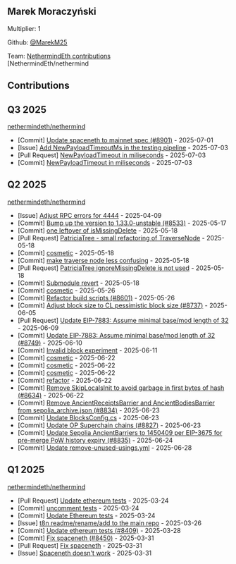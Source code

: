 
## Marek Moraczyński
Multiplier: 1

Github: [@MarekM25](https://github.com/MarekM25)

Team: [NethermindEth contributions](https://github.com/MarekM25?org=NethermindEth)<br>[NethermindEth/nethermind

## Contributions

## Q3 2025


[nethermindeth/nethermind](https://github.com/nethermindeth/nethermind)
* [Commit] [Update spaceneth to mainnet spec (#8901)](https://github.com/NethermindEth/nethermind/commit/f4e5baea4a78c0c495661eb96f81bd8f6602b9d7) - 2025-07-01
* [Issue] [Add NewPayloadTimeoutMs in the testing pipeline](https://github.com/NethermindEth/nethermind/issues/8930) - 2025-07-03
* [Pull Request] [NewPayloadTimeout in miliseconds](https://github.com/NethermindEth/nethermind/pull/8929) - 2025-07-03
* [Commit] [NewPayloadTimeout in miliseconds](https://github.com/NethermindEth/nethermind/commit/d71cc7841d7711e5085c24c9eb953b518e34e542) - 2025-07-03
## Q2 2025


[nethermindeth/nethermind](https://github.com/nethermindeth/nethermind)
* [Issue] [Adjust RPC errors for 4444](https://github.com/NethermindEth/nethermind/issues/8493) - 2025-04-09
* [Commit] [Bump up the version to 1.33.0-unstable (#8533)](https://github.com/NethermindEth/nethermind/commit/d186adfa462dad452ea379a9dfd8d351a55c0787) - 2025-05-17
* [Commit] [one leftover of isMissingDelete](https://github.com/NethermindEth/nethermind/commit/c61f23654a6d5546a53856fd718415d614142e98) - 2025-05-18
* [Pull Request] [PatriciaTree - small refactoring of TraverseNode](https://github.com/NethermindEth/nethermind/pull/8650) - 2025-05-18
* [Commit] [cosmetic](https://github.com/NethermindEth/nethermind/commit/f45eed9ec372c9157aa41e0554b9e62be5c1582d) - 2025-05-18
* [Commit] [make traverse node less confusing](https://github.com/NethermindEth/nethermind/commit/2f66cc21987f2822f62f9f2a4bd10f1720440824) - 2025-05-18
* [Pull Request] [PatriciaTree ignoreMissingDelete is not used](https://github.com/NethermindEth/nethermind/pull/8646) - 2025-05-18
* [Commit] [Submodule revert](https://github.com/NethermindEth/nethermind/commit/33ab4f8a78fc550fc171ff8ef99ee7bac6918f02) - 2025-05-18
* [Commit] [cosmetic](https://github.com/NethermindEth/nethermind/commit/28aeef91e3555b099caa27f25c579bdcb64908da) - 2025-05-26
* [Commit] [Refactor build scripts (#8601)](https://github.com/NethermindEth/nethermind/commit/ca008100a9ca620d7dc868c6f09a2dca7d9dff86) - 2025-05-26
* [Commit] [Adjust block size to CL pessimistic block size (#8737)](https://github.com/NethermindEth/nethermind/commit/b7db4a140bdede1da9f5ad6b8a0db74ec1cf24f8) - 2025-06-05
* [Pull Request] [Update EIP-7883: Assume minimal base/mod length of 32 ](https://github.com/NethermindEth/nethermind/pull/8749) - 2025-06-09
* [Commit] [Update EIP-7883: Assume minimal base/mod length of 32  (#8749)](https://github.com/NethermindEth/nethermind/commit/79137d4c0d862a1db0629f3a2643542924063458) - 2025-06-10
* [Commit] [Invalid block experiment](https://github.com/NethermindEth/nethermind/commit/b17bdca9998cd099f0dbb5ce43d7ca2a19281ff2) - 2025-06-11
* [Commit] [cosmetic](https://github.com/NethermindEth/nethermind/commit/3ee785e4e56cb0b6ecc62fddf1b4e990ef76e4c0) - 2025-06-22
* [Commit] [cosmetic](https://github.com/NethermindEth/nethermind/commit/4ce6ac3c277ec8af09a75e16bfb8699f6a71f6e8) - 2025-06-22
* [Commit] [cosmetic](https://github.com/NethermindEth/nethermind/commit/a9e359a76efb66b82daf49593b25f5f4d16afb12) - 2025-06-22
* [Commit] [refactor](https://github.com/NethermindEth/nethermind/commit/f4df82eb3f698074c86ec3ac97c3bf31d49ed1ef) - 2025-06-22
* [Commit] [Remove SkipLocalsInit to avoid garbage in first bytes of hash (#8634)](https://github.com/NethermindEth/nethermind/commit/0401d2dd2d7ffda648b69a2730b414212c7d9d38) - 2025-06-22
* [Commit] [Remove AncientReceiptsBarrier and AncientBodiesBarrier from sepolia_archive.json (#8834)](https://github.com/NethermindEth/nethermind/commit/cc6187a3dbd0e0f643543e012b029c83be4e743b) - 2025-06-23
* [Commit] [Update BlocksConfig.cs](https://github.com/NethermindEth/nethermind/commit/ae2f85762f17fcc6652d0f7061b8b82d21d4e91b) - 2025-06-23
* [Commit] [Update OP Superchain chains (#8827)](https://github.com/NethermindEth/nethermind/commit/2ca7ec584b5054f9ec50f6e4195f978018da7374) - 2025-06-23
* [Commit] [Update Sepolia AncientBarriers to 1450409 per EIP-3675 for pre-merge PoW history expiry (#8835)](https://github.com/NethermindEth/nethermind/commit/abfeb3e1358cb43e18238e5045baa7c9d9064955) - 2025-06-24
* [Commit] [Update remove-unused-usings.yml](https://github.com/NethermindEth/nethermind/commit/d4d914e947645931b36ab7753bc8e6b25c24666a) - 2025-06-28
## Q1 2025

[nethermindeth/nethermind](https://github.com/nethermindeth/nethermind)
* [Pull Request] [Update ethereum tests](https://github.com/NethermindEth/nethermind/pull/8409) - 2025-03-24
* [Commit] [uncomment tests](https://github.com/NethermindEth/nethermind/commit/fc9e7deca999e135dd640af2d23f6ba077d222a2) - 2025-03-24
* [Commit] [Update Ethereum tests](https://github.com/NethermindEth/nethermind/commit/029f7ae4941347309eabd91a1729b67648ece299) - 2025-03-24
* [Issue] [t8n readme/rename/add to the main repo](https://github.com/NethermindEth/nethermind/issues/8419) - 2025-03-26
* [Commit] [Update ethereum tests (#8409)](https://github.com/NethermindEth/nethermind/commit/327205bbef899804bd359d28486d222903d01fb4) - 2025-03-28
* [Commit] [Fix spaceneth (#8450)](https://github.com/NethermindEth/nethermind/commit/cec9a8bad0155e120cc1ec174d79666abdd2b7cc) - 2025-03-31
* [Pull Request] [Fix spaceneth](https://github.com/NethermindEth/nethermind/pull/8450) - 2025-03-31
* [Issue] [Spaceneth doesn't work](https://github.com/NethermindEth/nethermind/issues/8449) - 2025-03-31
